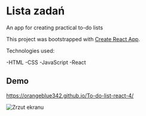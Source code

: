 # Lista zadań

An app for creating practical to-do lists

This project was bootstrapped with [Create React App](https://github.com/facebook/create-react-app).

Technologies used:

-HTML
-CSS
-JavaScript
-React

## Demo 

https://orangeblue342.github.io/To-do-list-react-4/

![Zrzut ekranu](https://github.com/OrangeBlue342/To-do-list-react-4/blob/main/public/Lista-zada%C5%84.png)
